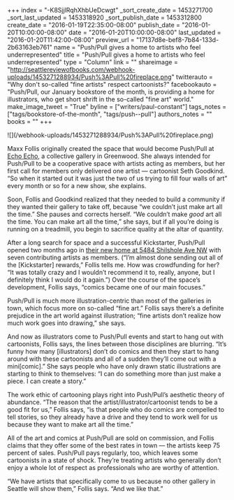 +++
index = "-K8SjjlRqhXhbUeDcwgt"
_sort_create_date = 1453271700
_sort_last_updated = 1453318920
_sort_publish_date = 1453312800
create_date = "2016-01-19T22:35:00-08:00"
publish_date = "2016-01-20T10:00:00-08:00"
date = "2016-01-20T10:00:00-08:00"
last_updated = "2016-01-20T11:42:00-08:00"
preview_url = "17137d8e-bef8-7b84-133d-2b63163eb761"
name = "Push/Pull gives a home to artists who feel underrepresented"
title = "Push/Pull gives a home to artists who feel underrepresented"
type = "Column"
link = ""
shareimage = "http://seattlereviewofbooks.com/webhook-uploads/1453271288934/Push%3APull%20fireplace.png"
twitterauto = "Why don't so-called \"fine artists\" respect cartoonists?"
facebookauto = "Push/Pull, our January bookstore of the month, is providing a home for illustrators, who get short shrift in the so-called \"fine art\" world."
make_image_tweet = "True"
byline = ["writers/paul-constant"]
tags_notes = ["tags/bookstore-of-the-month", "tags/push--pull"]
authors_notes = ""
books = ""
+++
<p class="image">![](/webhook-uploads/1453271288934/Push%3APull%20fireplace.png)</p>

Maxx Follis originally created the space that would become Push/Pull at [Echo Echo](https://www.facebook.com/echoechogallery/), a collective gallery in Greenwood. She always intended for Push/Pull to be a cooperative space with artists acting as members, but her first call for members only delivered one artist — cartoonist Seth Goodkind. “So when it started out it was just the two of us trying to fill four walls of art” every month or so for a new show, she explains.

Soon, Follis and Goodkind realized that they needed to build a community if they wanted their gallery to take off, because “we couldn’t just make art all the time.” She pauses and corrects herself. “We couldn’t make *good* art all the time. You can make art all the time,” she says, but if all you’re doing is running on a treadmill, you begin to sacrifice quality at the altar of quantity.

After a long search for space and a successful Kickstarter, Push/Pull opened two months ago in [their new home at 5484 Shilshole Ave NW](http://seattlereviewofbooks.com/notes/2016/01/13/the-many-sides-of-pushpull-our-bookstore-of-the-month/) with seven contributing artists as members. (“I’m almost done sending out all of the [Kickstarter] rewards,” Follis tells me. How was crowdfunding for her?  “It was totally crazy and I wouldn’t recommend it to, really, anyone, but I definitely think I would do it again.”) Over the course of the space’s development, Follis says, “comics became one of our main focuses.” 

Push/Pull is much more illustration-centric than most of the galleries in town, which focus more on so-called “fine art.” Follis says there’s a definite prejudice in the art world against illustration; “fine artists don’t realize how much work goes into drawing,” she says. 

And now as illustrators come to Push/Pull events and start to hang out with cartoonists, Follis says, the lines between those disciplines are blurring. “It’s funny how many [illustrators] don’t do comics and then they start to hang around with these cartoonists and all of a sudden they’ll come out with a mini[comic].” She says people who have only drawn static illustrations are starting to think to themselves: “I can do something more than just make a piece. I can create a story.”

The work ethic of cartooning plays right into Push/Pull’s aesthetic theory of abundance. “The reason that the artist/illustrator/cartoonist tends to be a good fit for us,” Follis says, “is that people who do comics are compelled to tell stories, so they already have a drive and they tend to work well for us because they want to make art all the time.”

All of the art and comics at Push/Pull are sold on commission, and Follis claims that they offer some of the best rates in town — the artists keep 75 percent of sales. Push/Pull pays regularly, too, which leaves some cartoonists in a state of shock. They’re treating artists who generally don’t enjoy a whole lot of respect as professionals who are worthy of attention.

“We have artists that specifically come to us because no other gallery in Seattle will show them,” Follis says. “And we like that.”